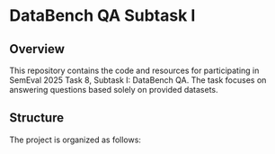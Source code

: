 # DataBench QA Subtask I

## Overview
This repository contains the code and resources for participating in SemEval 2025 Task 8, Subtask I: DataBench QA. The task focuses on answering questions based solely on provided datasets.

## Structure
The project is organized as follows:

<!--
DataBench-QA-Subtask-I/
│
├── data/
│   ├── raw/                   # Raw datasets
│   ├── processed/             # Preprocessed datasets
│   ├── samples/               # Sampled datasets for quick testing
│   └── README.md              # Description of datasets and their formats
│
├── notebooks/                 # Jupyter notebooks for exploration and analysis
│   ├── data_exploration  # Data exploration and visualization
│   ├── model_training.ipynb    # Model training process
│   └── results_analysis.ipynb   # Analyzing results
│
├── src/
│   ├── __init__.py
│   ├── data_loader.py         # Scripts to load and preprocess data
│   ├── model.py               # Model architecture
│   ├── trainer.py             # Training loop and evaluation functions
│   └── utils.py      

-->